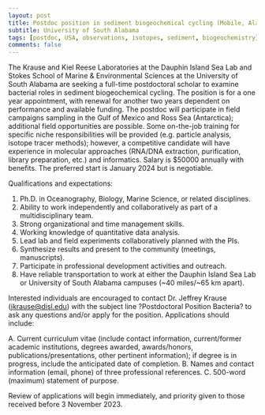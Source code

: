 ```yaml
---
layout: post
title: Postdoc position in sediment biogeochemical cycling (Mobile, Alabama)
subtitle: University of South Alabama
tags: [postdoc, USA, observations, isotopes, sediment, biogeochemistry]
comments: false
---
```

The Krause and Kiel Reese Laboratories at the Dauphin Island Sea Lab and Stokes School of Marine & Environmental Sciences at the University of South Alabama are seeking a full-time postdoctoral scholar to examine bacterial roles in sediment biogeochemical cycling. The position is for a one year appointment, with renewal for another two years dependent on performance and available funding. The postdoc will participate in field campaigns sampling in the Gulf of Mexico and Ross Sea (Antarctica); additional field opportunities are possible. Some on-the-job training for specific niche responsibilities will be provided (e.g. particle analysis, isotope tracer methods); however, a competitive candidate will have experience in molecular approaches (RNA/DNA extraction, purification, library preparation, etc.) and informatics. Salary is $50000 annually with benefits. The preferred start is January 2024 but is negotiable.

Qualifications and expectations:
1. Ph.D. in Oceanography, Biology, Marine Science, or related disciplines.
2. Ability to work independently and collaboratively as part of a multidisciplinary team.
3. Strong organizational and time management skills.
4. Working knowledge of quantitative data analysis.
5. Lead lab and field experiments collaboratively planned with the PIs.
6. Synthesize results and present to the community (meetings, manuscripts).
7. Participate in professional development activities and outreach.
8. Have reliable transportation to work at either the Dauphin Island Sea Lab or University of South Alabama campuses (~40 miles/~65 km apart).

Interested individuals are encouraged to contact Dr. Jeffrey Krause (jkrause@disl.edu) with the subject line ?Postdoctoral Position Bacteria? to ask any questions and/or apply for the position. Applications should include:

A. Current curriculum vitae (include contact information, current/former
academic institutions, degrees awarded, awards/honors, publications/presentations, other pertinent information); if degree is in progress, include the anticipated date of completion.
B. Names and contact information (email, phone) of three professional references.
C. 500-word (maximum) statement of purpose.

Review of applications will begin immediately, and priority given to those received before 3 November 2023. 
